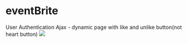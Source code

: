 # eventBrite
User Authentication
Ajax - dynamic page with like and unlike button(not heart button)
![](media/Screenshot.png)
